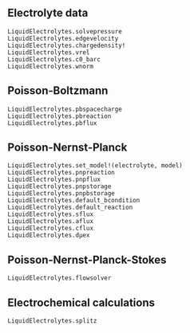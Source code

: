 ## Electrolyte data


```@docs
LiquidElectrolytes.solvepressure
LiquidElectrolytes.edgevelocity
LiquidElectrolytes.chargedensity!
LiquidElectrolytes.vrel
LiquidElectrolytes.c0_barc
LiquidElectrolytes.wnorm
```

## Poisson-Boltzmann
```@docs
LiquidElectrolytes.pbspacecharge
LiquidElectrolytes.pbreaction
LiquidElectrolytes.pbflux
```

## Poisson-Nernst-Planck
```@docs
LiquidElectrolytes.set_model!(electrolyte, model)
LiquidElectrolytes.pnpreaction
LiquidElectrolytes.pnpflux
LiquidElectrolytes.pnpstorage
LiquidElectrolytes.pnpbstorage
LiquidElectrolytes.default_bcondition
LiquidElectrolytes.default_reaction
LiquidElectrolytes.sflux
LiquidElectrolytes.aflux
LiquidElectrolytes.cflux
LiquidElectrolytes.dμex
```

## Poisson-Nernst-Planck-Stokes
```
LiquidElectrolytes.flowsolver
```


## Electrochemical calculations
```@docs
LiquidElectrolytes.splitz
```
